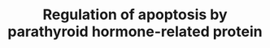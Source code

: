 ---
annotations:
- id: DOID:10283
  parent: disease of cellular proliferation
  type: Disease Ontology
  value: prostate cancer
- id: PW:0000004
  parent: regulatory pathway
  type: Pathway Ontology
  value: regulatory pathway
authors:
- AARandCo
- Fehrhart
- Egonw
- Khanspers
- AlexanderPico
- Eweitz
citedin:
- link: PMC7561109
  title: IL6-mediated HCoV-host interactome regulatory network and GO/Pathway enrichment
    analysis (2020)
communities: []
description: This pathway is based on Figure 8 of "Parathyroid hormone-related protein
  regulates cell survival pathways via integrin alpha6beta4-mediated activation of
  phosphatidylinositol 3-kinase/Akt signaling."(See Bibliography). Parathyroid Hormone-related
  Protein Regulates Cell Survival Pathways via Integrin alpha6beta4-mediated Activation
  of PI3-K/Akt Signaling Intracrine PTHrP inhibits apoptosis by activating the PI3-K/Akt
  pathway by increasing levels of integrin A6B4, which signals in harmony with growth
  factor receptors. The activation of Akt increases the ratio of anti-apoptosis members
  to pro-apoptosis members in the Bcl-2 Family. The activation of Akt deactivates
  GSK-3 which leads to higher levels of c-myc, therefore leading to lower levels of
  apoptosis. Overall, intracrine PTHrP has the effect of increased cell survival on
  C4-2 cells.  Proteins on this pathway have targeted assays available via the [https://assays.cancer.gov/available_assays?wp_id=WP3872
  CPTAC Assay Portal]
last-edited: 2024-01-18
ndex: 0a4f984f-8b68-11eb-9e72-0ac135e8bacf
organisms:
- Homo sapiens
redirect_from:
- /index.php/Pathway:WP3872
- /instance/WP3872
- /instance/WP3872_r127930
revision: r127930
schema-jsonld:
- '@context': https://schema.org/
  '@id': https://wikipathways.github.io/pathways/WP3872.html
  '@type': Dataset
  creator:
    '@type': Organization
    name: WikiPathways
  description: This pathway is based on Figure 8 of "Parathyroid hormone-related protein
    regulates cell survival pathways via integrin alpha6beta4-mediated activation
    of phosphatidylinositol 3-kinase/Akt signaling."(See Bibliography). Parathyroid
    Hormone-related Protein Regulates Cell Survival Pathways via Integrin alpha6beta4-mediated
    Activation of PI3-K/Akt Signaling Intracrine PTHrP inhibits apoptosis by activating
    the PI3-K/Akt pathway by increasing levels of integrin A6B4, which signals in
    harmony with growth factor receptors. The activation of Akt increases the ratio
    of anti-apoptosis members to pro-apoptosis members in the Bcl-2 Family. The activation
    of Akt deactivates GSK-3 which leads to higher levels of c-myc, therefore leading
    to lower levels of apoptosis. Overall, intracrine PTHrP has the effect of increased
    cell survival on C4-2 cells.  Proteins on this pathway have targeted assays available
    via the [https://assays.cancer.gov/available_assays?wp_id=WP3872 CPTAC Assay Portal]
  keywords:
  - AKT1
  - AKT2
  - AKT3
  - BAK1
  - BAX
  - BCL2
  - BCL2A1
  - BCL2L1
  - BCL2L10
  - BCL2L12
  - BCL2L13
  - BCL2L14
  - BCL2L15
  - BCL2L2
  - BID
  - BOK
  - GSK3A
  - GSK3B
  - Integrin A6
  - Integrin B4
  - Intracrine PTHrP
  - MCL-1
  - MYC
  - PI3-K
  license: CC0
  name: Regulation of apoptosis by parathyroid hormone-related protein
seo: CreativeWork
title: Regulation of apoptosis by parathyroid hormone-related protein
wpid: WP3872
---
